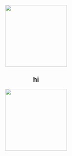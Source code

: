

<div align=center>
  <img height=200px src="https://media.giphy.com/media/vaOhquJA6NEaOQnzr4/giphy.gif" />
  <h2 color=light-pink>hi</h2>
    <img height=200px src="https://media.giphy.com/media/vaOhquJA6NEaOQnzr4/giphy.gif" />
  </div>

